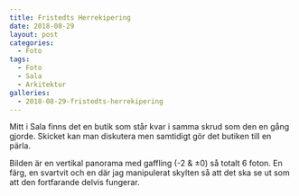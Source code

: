 ```yaml
---
title: Fristedts Herrekipering 
date: 2018-08-29
layout: post
categories:
  - Foto
tags:
  - Foto
  - Sala
  - Arkitektur
galleries:
  - 2018-08-29-fristedts-herrekipering
---
```


Mitt i Sala finns det en butik som står kvar i samma skrud som den en gång gjorde. Skicket kan man diskutera men samtidigt gör det butiken till en pärla.

Bilden är en vertikal panorama med gaffling (-2 & ±0) så totalt 6 foton. En färg, en svartvit och en där jag manipulerat skylten så att det ska se ut som att den fortfarande delvis fungerar.
